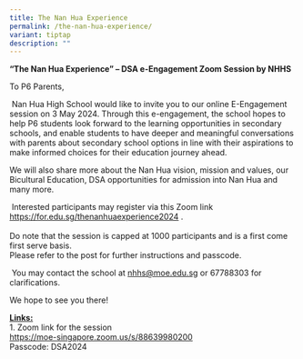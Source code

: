 ```yaml
---
title: The Nan Hua Experience
permalink: /the-nan-hua-experience/
variant: tiptap
description: ""
---
```

<p><strong>“The Nan Hua Experience” – DSA e-Engagement Zoom Session by NHHS</strong>
</p>
<p>To P6 Parents,</p>
<p>&nbsp;Nan Hua High School would like to invite you to our online E-Engagement
session on 3 May 2024. Through this e-engagement, the school hopes to help
P6 students look forward to the learning opportunities in secondary schools,
and enable students to have deeper and meaningful conversations with parents
about secondary school options in line with their aspirations to make informed
choices for their education journey ahead.</p>
<p>We will also share more about the Nan Hua vision, mission and values,
our Bicultural Education, DSA opportunities for admission into Nan Hua
and many more.</p>
<p>&nbsp;Interested participants may register via this Zoom link <a href="https://for.edu.sg/thenanhuaexperience2024" rel="noopener noreferrer nofollow" target="_blank">https://for.edu.sg/thenanhuaexperience2024</a> .
<br>
<br>Do note that the session is capped at 1000 participants and is a first
come first serve basis.
<br>Please refer to the post for further instructions and passcode.</p>
<p>&nbsp;You may contact the school at <a href="https://for.edu.sg/thenanhuaexperience2024" rel="noopener noreferrer nofollow" target="_blank">nhhs@moe.edu.sg</a> or
67788303 for clarifications.</p>
<p></p>
<p>We hope to see you there!</p>
<p></p>
<p><strong><u>Links:</u></strong> 
<br>1. Zoom link for the session
<br><a href="https://u15570388.ct.sendgrid.net/ls/click?upn=u001.BGhqzrz1VcIjFe5pPsQgyPnRLZjBSpjEk-2BOb0S16CgJjj7W6pGNHm13q1zR9BJnerveqVQcJU-2B2qDf9Rk6yB-2BA-3D-3Ds8JW_9qMwRmH3XQeEe-2FfdJiD19Gp4P05i2-2FlgIf9wFDT6QPe92IonqmG0rTJqQRG4JGBvt1OgXvPIPAguNYCeeglCJglUduaMIFd6HEG5GiZrqpwuWjG-2FoX3y7HuXJVS3WI-2FVaH6diXdCgSNE-2BWEanhwjOxPWAqTbJy9QvGaPJDPyHaPwIwGIbgzNO1wUsQpPZXgbGKxB2UokqpvWXBRu6YujUICCSQYkYjAlYz3S4YLVW6tsMrrfh86A-2FDq6f2kaV83-2FifV8D2P-2FxnvlqlnRTLQRpjM5zxc-2BxLS0sAFLA96N5cYFTPqRz8aZCNbLdBP7ovspb11F809YdqOwPUNU08IYXzuxTX59MoXzow9umR28b-2BoSnzTva6m2hLZ-2FAhbUuNB-2B35asONqiOVGxmNmALoamY7xJugN6QR7OHHlXsnufVt4hzA4Jb-2BrdnUp-2Bl81kXMxWigqYfd5JSBh71KFGLit4Pu6A0i7VEf9kg6QJ-2FWW23RUgLH1sAkG6Cevl4VnCxPWarmEwthojCIJKgE93LmSdC2jZaOOe-2FZ4TpYTUv-2BY-2FZPhLpR5tg8arnxmmQEkUrz-2BFwSdxZiY65Du0uwZ1AFq8QdNrrfBIU-2Bu9kglyPTwgNNmTjQKD5pcn3DP525V1teHQsNpvf55a-2BxfilJlVb6ji94K-2FRX6Cn0Btyx2bJ-2FWaRXF8P0BYJNNtrOgYQsPO8jYA84e3-2Bn74mbbUPBK-2BVEOCyOexgHFj7ncWnhD5vYqK1tcBOLvmEFqNpQ6GegtALz4P21Bquir7CysWzC8P0pMynuIiG0Z-2FQKr1Qulfv97x9ij16cI2GAbVjlRsJy4mRD1N2y-2FCOFG28CkUcHTMKENH4O2tFrimS0POhvGSxuzEvJQM-2FUOUtN00ttLnpNU60wPfA-2FHhhGX8lglYuntyhAtOJ6pectU1vyTiw1yQRQ5QSNeRX1ATmjKcYkl0yhdEK1mq" rel="noopener noreferrer nofollow" target="_blank">https://moe-singapore.zoom.us/s/88639980200</a> 
<br>Passcode: DSA2024</p>
<p></p>
